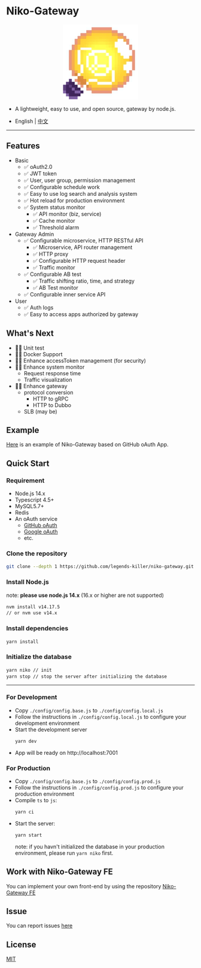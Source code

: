 <!--
 * @Author: legends-killer
 * @Date: 2021-10-29 16:35:46
 * @LastEditors: legends-killer
 * @LastEditTime: 2021-12-02 12:24:38
 * @Description:
-->

# Niko-Gateway

<div align="center">

![avatar](./icon.jpg)

</div>

- A lightweight, easy to use, and open source, gateway by node.js.

- English | [中文](./README-SC.md)

---

## Features

- Basic
  - ✅ oAuth2.0
  - ✅ JWT token
  - ✅ User, user group, permission management
  - ✅ Configurable schedule work
  - ✅ Easy to use log search and analysis system
  - ✅ Hot reload for production environment
  - ✅ System status monitor
    - ✅ API monitor (biz, service)
    - ✅ Cache monitor
    - ✅ Threshold alarm
- Gateway Admin
  - ✅ Configurable microservice, HTTP RESTful API
    - ✅ Microservice, API router management
    - ✅ HTTP proxy
    - ✅ Configurable HTTP request header
    - ✅ Traffic monitor
  - ✅ Configurable AB test
    - ✅ Traffic shifting ratio, time, and strategy
    - ✅ AB Test monitor
  - ✅ Configurable inner service API
- User
  - ✅ Auth logs
  - ✅ Easy to access apps authorized by gateway

## What's Next

- 🧑‍💻 Unit test
- 🧑‍💻 Docker Support
- 🧑‍💻 Enhance accessToken management (for security)
- 🧑‍💻 Enhance system monitor
  - Request response time
  - Traffic visualization
- 🧑‍💻 Enhance gateway
  - protocol conversion
    - HTTP to gRPC
    - HTTP to Dubbo
  - SLB (may be)

## Example

[Here](https://app.niko-gateway.top) is an example of Niko-Gateway based on GitHub oAuth App.

## Quick Start

### Requirement

- Node.js 14.x
- Typescript 4.5+
- MySQL5.7+
- Redis
- An oAuth service
  - [GitHub oAuth](https://docs.github.com/en/developers/apps/building-oauth-apps/authorizing-oauth-apps)
  - [Google oAuth](https://developers.google.com/identity/protocols/OAuth2)
  - etc.

### Clone the repository

```bash
git clone --depth 1 https://github.com/legends-killer/niko-gateway.git
```

### Install Node.js

note: **please use node.js 14.x** (16.x or higher are not supported)

```bash
nvm install v14.17.5
// or nvm use v14.x
```

### Install dependencies

```bash
yarn install
```

### Initialize the database

```bash
yarn niko // init
yarn stop // stop the server after initializing the database
```

---

### For Development

- Copy `./config/config.base.js` to `./config/config.local.js`
- Follow the instructions in `./config/config.local.js` to configure your development environment
- Start the development server
  ```bash
  yarn dev
  ```
- App will be ready on http://localhost:7001

### For Production

- Copy `./config/config.base.js` to `./config/config.prod.js`
- Follow the instructions in `./config/config.prod.js` to configure your production environment
- Compile `ts` to `js`:
  ```bash
  yarn ci
  ```
- Start the server:
  ```bash
  yarn start
  ```
  note: if you havn't initialized the database in your production environment, please run `yarn niko` first.

## Work with Niko-Gateway FE

You can implement your own front-end by using the repository [Niko-Gateway FE](https://github.com/legends-killer/niko-gateway-fe)

## Issue

You can report issues [here](https://github.com/legends-killer/niko-gateway/issues)

## License

[MIT](./LICENSE.md)
